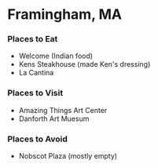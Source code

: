 # Framingham, MA

### Places to Eat
- Welcome (Indian food)
- Kens Steakhouse (made Ken's dressing)
- La Cantina

### Places to Visit
- Amazing Things Art Center
- Danforth Art Muesum

### Places to Avoid
- Nobscot Plaza (mostly empty)
